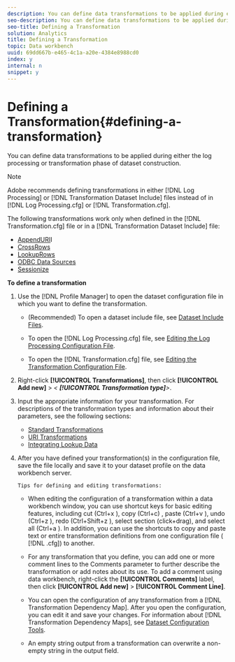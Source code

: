 ```yaml
---
description: You can define data transformations to be applied during either the log processing or transformation phase of dataset construction.
seo-description: You can define data transformations to be applied during either the log processing or transformation phase of dataset construction.
seo-title: Defining a Transformation
solution: Analytics
title: Defining a Transformation
topic: Data workbench
uuid: 69dd667b-e465-4c1a-a20e-4384e8988cd0
index: y
internal: n
snippet: y
---
```


# Defining a Transformation{#defining-a-transformation}

You can define data transformations to be applied during either the log processing or transformation phase of dataset construction.

>[!NOTE]
>
>Adobe recommends defining transformations in either [!DNL Log Processing] or [!DNL Transformation Dataset Include] files instead of in [!DNL Log Processing.cfg] or [!DNL Transformation.cfg].

The following transformations work only when defined in the [!DNL Transformation.cfg] file or in a [!DNL Transformation Dataset Include] file:

* [AppendURI](../../../home/c-dataset-const-proc/c-data-trans/c-transf-types/c-uri-transf/c-appenduri.md#concept-a0df05dd958645bf8219fc7b0b675ee4)I 
* [CrossRows](../../../home/c-dataset-const-proc/c-data-trans/c-transf-types/c-standard-transf/c-crossrows.md#concept-fcace08804f54db397ed631cc13ff4f2) 
* [LookupRows](../../../home/c-dataset-const-proc/c-data-trans/c-transf-types/c-standard-transf/c-lookuprows.md#concept-4bd9a1f13ee243e592a6a0008053134f) 
* [ODBC Data Sources](../../../home/c-dataset-const-proc/c-log-proc-config-file/c-odbc-data-sources.md#concept-5f2cf635081d44beab826ef5ec8cf4e3) 
* [Sessionize](../../../home/c-dataset-const-proc/c-data-trans/c-transf-types/c-standard-transf/c-sessionize.md#concept-b1af95c8cba34b248f86de883d914bc0)

**To define a transformation** 

1. Use the [!DNL Profile Manager] to open the dataset configuration file in which you want to define the transformation.

    * (Recommended) To open a dataset include file, see [Dataset Include Files](../../../home/c-dataset-const-proc/c-dataset-inc-files/c-dataset-inc-files.md#concept-a9b6a30edfc942b0b2a2888a0a8989df). 
    * To open the [!DNL Log Processing.cfg] file, see [Editing the Log Processing Configuration File](../../../home/c-dataset-const-proc/c-log-proc-config-file/t-edit-log-proc-config-file.md#task-6a2fa1b735cb4eefad730f0a3a7858e5). 
    
    * To open the [!DNL Transformation.cfg] file, see [Editing the Transformation Configuration File](../../../home/c-dataset-const-proc/c-trans-config-file/t-edit-trans-config-file.md#task-cfef4142c1bf4437a669d1fdc75cabbc).

1. Right-click **[!UICONTROL Transformations]**, then click **[!UICONTROL Add new]** > *< **[!UICONTROL Transformation type]**>*.
1. Input the appropriate information for your transformation. For descriptions of the transformation types and information about their parameters, see the following sections:

    * [Standard Transformations](../../../home/c-dataset-const-proc/c-data-trans/c-transf-types/c-standard-transf/c-standard-transf.md#concept-25f4bdbf8fe74c4aaeb2fcd226243886) 
    * [URI Transformations](../../../home/c-dataset-const-proc/c-data-trans/c-transf-types/c-uri-transf/c-uri-transf.md#concept-2dfa0ffcd83d4fb69c1f42ad50dea125) 
    * [Integrating Lookup Data](../../../home/c-dataset-const-proc/c-data-trans/c-int-lookup-data/c-int-lookup-data.md#concept-08ff70769a464f50ab14299a344f05c7)

1. After you have defined your transformation(s) in the configuration file, save the file locally and save it to your dataset profile on the data workbench server.

       Tips for defining and editing transformations:

    * When editing the configuration of a transformation within a data workbench window, you can use shortcut keys for basic editing features, including cut (Ctrl+x ), copy (Ctrl+c) , paste (Ctrl+v ), undo (Ctrl+z ), redo (Ctrl+Shift+z ), select section (click+drag), and select all (Ctrl+a ). In addition, you can use the shortcuts to copy and paste text or entire transformation definitions from one configuration file ( [!DNL .cfg]) to another. 
    * For any transformation that you define, you can add one or more comment lines to the Comments parameter to further describe the transformation or add notes about its use. To add a comment using data workbench, right-click the **[!UICONTROL Comments]** label, then click **[!UICONTROL Add new]** > **[!UICONTROL Comment Line]**. 
    
    * You can open the configuration of any transformation from a [!DNL Transformation Dependency Map]. After you open the configuration, you can edit it and save your changes. For information about [!DNL Transformation Dependency Maps], see [Dataset Configuration Tools](../../../home/c-dataset-const-proc/c-dataset-config-tools/c-dataset-config-tools.md#concept-6e058b7691834cf79dcfd1573f78d4f5). 
    
    * An empty string output from a transformation can overwrite a non-empty string in the output field.

